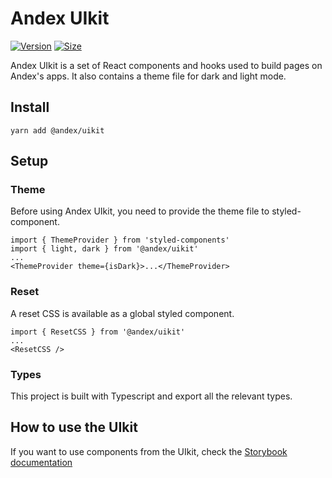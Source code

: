 # Andex UIkit

[![Version](https://img.shields.io/npm/v/@andex/uikit)](https://www.npmjs.com/package/@andex/uikit) [![Size](https://img.shields.io/bundlephobia/min/@andex/uikit)](https://www.npmjs.com/package/@andex/uikit)

Andex UIkit is a set of React components and hooks used to build pages on Andex's apps. It also contains a theme file for dark and light mode.

## Install

`yarn add @andex/uikit`


## Setup

### Theme

Before using Andex UIkit, you need to provide the theme file to styled-component.

```
import { ThemeProvider } from 'styled-components'
import { light, dark } from '@andex/uikit'
...
<ThemeProvider theme={isDark}>...</ThemeProvider>
```

### Reset

A reset CSS is available as a global styled component.

```
import { ResetCSS } from '@andex/uikit'
...
<ResetCSS />
```

### Types

This project is built with Typescript and export all the relevant types.

## How to use the UIkit

If you want to use components from the UIkit, check the [Storybook documentation](https://andex.github.io/andex-uikit/)

